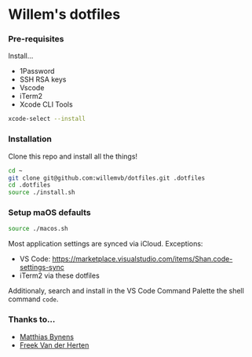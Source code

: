 # Willem's dotfiles

### Pre-requisites
Install…
- 1Password
- SSH RSA keys
- Vscode
- iTerm2
- Xcode CLI Tools

```bash
xcode-select --install
```

### Installation

Clone this repo and install all the things!

```bash
cd ~
git clone git@github.com:willemvb/dotfiles.git .dotfiles
cd .dotfiles
source ./install.sh
```

### Setup maOS defaults

```bash
source ./macos.sh
```

Most application settings are synced via iCloud. Exceptions:

- VS Code: https://marketplace.visualstudio.com/items/Shan.code-settings-sync
- iTerm2 via these dotfiles

Additionaly, search and install in the VS Code Command Palette the shell command `code`.


### Thanks to…

- [Matthias Bynens](https://github.com/mathiasbynens/dotfiles)
- [Freek Van der Herten](https://github.com/freekmurze/dotfiles)

